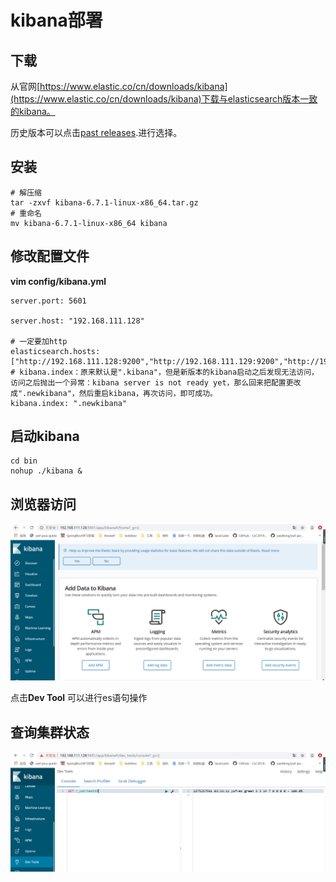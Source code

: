 # kibana部署

## 下载

从官网[https://www.elastic.co/cn/downloads/kibana](https://www.elastic.co/cn/downloads/kibana)下载与elasticsearch版本一致的kibana。

历史版本可以点击[past releases](https://www.elastic.co/downloads/past-releases#kibana).进行选择。

## 安装

```shell
# 解压缩
tar -zxvf kibana-6.7.1-linux-x86_64.tar.gz
# 重命名
mv kibana-6.7.1-linux-x86_64 kibana
```

## 修改配置文件

**vim config/kibana.yml**

```properties
server.port: 5601

server.host: "192.168.111.128"
 
# 一定要加http
elasticsearch.hosts: ["http://192.168.111.128:9200","http://192.168.111.129:9200","http://192.168.111.130:9200"]
# kibana.index：原来默认是".kibana"，但是新版本的kibana启动之后发现无法访问，访问之后抛出一个异常：kibana server is not ready yet，那么回来把配置更改成".newkibana"，然后重启kibana，再次访问，即可成功。
kibana.index: ".newkibana"
```

## 启动kibana

```shell
cd bin
nohup ./kibana &
```

## 浏览器访问

![img](img/es06.png)

点击**Dev Tool** 可以进行es语句操作

## 查询集群状态

![img](img/es07.png)